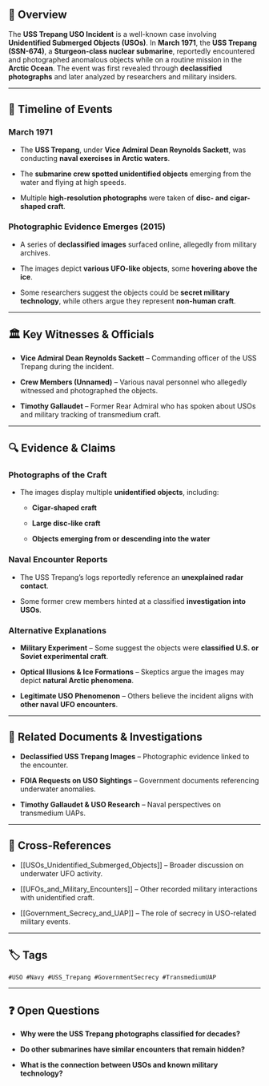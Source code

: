 ## 📌 Overview

The **USS Trepang USO Incident** is a well-known case involving **Unidentified Submerged Objects (USOs)**. In **March 1971**, the **USS Trepang (SSN-674)**, a **Sturgeon-class nuclear submarine**, reportedly encountered and photographed anomalous objects while on a routine mission in the **Arctic Ocean**. The event was first revealed through **declassified photographs** and later analyzed by researchers and military insiders.

---

## 📅 Timeline of Events

### **March 1971**

- The **USS Trepang**, under **Vice Admiral Dean Reynolds Sackett**, was conducting **naval exercises in Arctic waters**.
    
- The **submarine crew spotted unidentified objects** emerging from the water and flying at high speeds.
    
- Multiple **high-resolution photographs** were taken of **disc- and cigar-shaped craft**.
    

### **Photographic Evidence Emerges (2015)**

- A series of **declassified images** surfaced online, allegedly from military archives.
    
- The images depict **various UFO-like objects**, some **hovering above the ice**.
    
- Some researchers suggest the objects could be **secret military technology**, while others argue they represent **non-human craft**.
    

---

## 🏛 Key Witnesses & Officials

- **Vice Admiral Dean Reynolds Sackett** – Commanding officer of the USS Trepang during the incident.
    
- **Crew Members (Unnamed)** – Various naval personnel who allegedly witnessed and photographed the objects.
    
- **Timothy Gallaudet** – Former Rear Admiral who has spoken about USOs and military tracking of transmedium craft.
    

---

## 🔍 Evidence & Claims

### **Photographs of the Craft**

- The images display multiple **unidentified objects**, including:
    
    - **Cigar-shaped craft**
        
    - **Large disc-like craft**
        
    - **Objects emerging from or descending into the water**
        

### **Naval Encounter Reports**

- The USS Trepang’s logs reportedly reference an **unexplained radar contact**.
    
- Some former crew members hinted at a classified **investigation into USOs**.
    

### **Alternative Explanations**

- **Military Experiment** – Some suggest the objects were **classified U.S. or Soviet experimental craft**.
    
- **Optical Illusions & Ice Formations** – Skeptics argue the images may depict **natural Arctic phenomena**.
    
- **Legitimate USO Phenomenon** – Others believe the incident aligns with **other naval UFO encounters**.
    

---

## 📜 Related Documents & Investigations

- **Declassified USS Trepang Images** – Photographic evidence linked to the encounter.
    
- **FOIA Requests on USO Sightings** – Government documents referencing underwater anomalies.
    
- **Timothy Gallaudet & USO Research** – Naval perspectives on transmedium UAPs.
    

---

## 🔗 Cross-References

- [[USOs_Unidentified_Submerged_Objects]] – Broader discussion on underwater UFO activity.
    
- [[UFOs_and_Military_Encounters]] – Other recorded military interactions with unidentified craft.
    
- [[Government_Secrecy_and_UAP]] – The role of secrecy in USO-related military events.
    

---

## 🏷 Tags

`#USO #Navy #USS_Trepang #GovernmentSecrecy #TransmediumUAP`

---

## ❓ Open Questions

- **Why were the USS Trepang photographs classified for decades?**
    
- **Do other submarines have similar encounters that remain hidden?**
    
- **What is the connection between USOs and known military technology?**